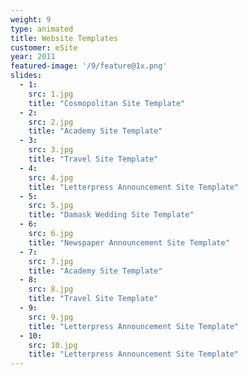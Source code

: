 ```yaml
---
weight: 9
type: animated
title: Website Templates
customer: eSite
year: 2011
featured-image: '/9/feature@1x.png'
slides:
  - 1:
    src: 1.jpg
    title: "Cosmopolitan Site Template"
  - 2:
    src: 2.jpg
    title: "Academy Site Template"
  - 3:
    src: 3.jpg
    title: "Travel Site Template"
  - 4:
    src: 4.jpg
    title: "Letterpress Announcement Site Template"
  - 5:
    src: 5.jpg
    title: "Damask Wedding Site Template"
  - 6:
    src: 6.jpg
    title: "Newspaper Announcement Site Template"
  - 7:
    src: 7.jpg
    title: "Academy Site Template"
  - 8:
    src: 8.jpg
    title: "Travel Site Template"
  - 9:
    src: 9.jpg
    title: "Letterpress Announcement Site Template"
  - 10:
    src: 10.jpg
    title: "Letterpress Announcement Site Template"
---
```

